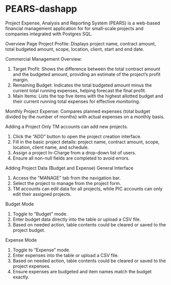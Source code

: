 # PEARS-dashapp
Project Expense, Analysis and Reporting System (PEARS) is a web-based financial management application for for small-scale projects and companies integrated with Postgres SQL.

Overview Page
Project Profile: Displays project name, contract amount, total budgeted amount, scope, location, client, start and end date.

Commercial Management Overview:
1. Target Profit: Shows the difference between the total contract amount and the budgeted amount, providing an estimate of the project’s profit margin.
2. Remaining Budget: Indicates the total budgeted amount minus the current total running expenses, helping forecast the final profit.
3. Main Items: Lists the top five items with the highest allotted budget and their current running total expenses for effective monitoring.

Monthly Project Expense: Compares planned expenses (total budget divided by the number of months) with actual expenses on a monthly basis.


Adding a Project
Only TM accounts can add new projects.
1.	Click the “ADD” button to open the project creation interface.
2.	Fill in the basic project details: project name, contract amount, scope, location, client name, and schedule.
3.	Assign a project In-Charge from a drop-down list of users.
4.	Ensure all non-null fields are completed to avoid errors.


Adding Project Data (Budget and Expense)
General Interface
1. Access the "MANAGE" tab from the navigation bar.
2. Select the project to manage from the project form.
3. TM accounts can edit data for all projects, while PIC accounts can only edit their assigned projects.

Budget Mode
1. Toggle to “Budget” mode.
2. Enter budget data directly into the table or upload a CSV file.
3. Based on needed action, table contents could be cleared or saved to the project budget.

Expense Mode
1. Toggle to “Expense” mode.
2. Enter expenses into the table or upload a CSV file.
3. Based on needed action, table contents could be cleared or saved to the project expenses.
4. Ensure expenses are budgeted and item names match the budget exactly.
